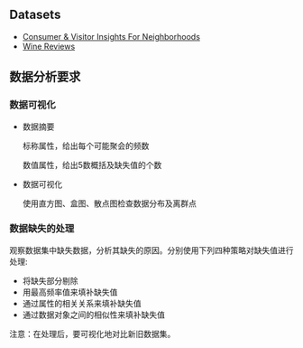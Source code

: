 ## Datasets

- [Consumer & Visitor Insights For Neighborhoods](https://www.kaggle.com/safegraph/visit-patterns-by-census-block-group)
- [Wine Reviews](https://www.kaggle.com/zynicide/wine-reviews)

## 数据分析要求

### 数据可视化

- 数据摘要

  标称属性，给出每个可能聚会的频数

  数值属性，给出5数概括及缺失值的个数

- 数据可视化

  使用直方图、盒图、散点图检查数据分布及离群点

### 数据缺失的处理

观察数据集中缺失数据，分析其缺失的原因。分别使用下列四种策略对缺失值进行处理:

- 将缺失部分剔除
- 用最高频率值来填补缺失值
- 通过属性的相关关系来填补缺失值
- 通过数据对象之间的相似性来填补缺失值

注意：在处理后，要可视化地对比新旧数据集。